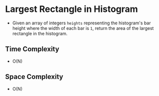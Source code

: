 # Largest Rectangle in Histogram

- Given an array of integers `heights` representing the histogram's bar height where the width of each bar is `1`, return the area of the largest rectangle in the histogram.

## Time Complexity
- O(N)

## Space Complexity
- O(N)
